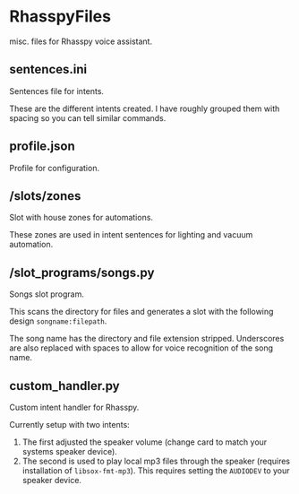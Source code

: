 # RhasspyFiles
misc. files for Rhasspy voice assistant.


## sentences.ini
Sentences file for intents.

These are the different intents created.  I have roughly grouped them with spacing so you can tell similar commands.

  
## profile.json
Profile for configuration.


## /slots/zones
Slot with house zones for automations.

These zones are used in intent sentences for lighting and vacuum automation.


## /slot_programs/songs.py
Songs slot program.

This scans the directory for files and generates a slot with the following design `songname:filepath`.

The song name has the directory and file extension stripped.  Underscores are also replaced with spaces to allow for voice recognition of the song name.


## custom_handler.py
Custom intent handler for Rhasspy.

Currently setup with two intents:
  1) The first adjusted the speaker volume (change card to match your systems speaker device).
  2) The second is used to play local mp3 files through the speaker (requires installation of `libsox-fmt-mp3`).  This requires setting the `AUDIODEV` to your speaker device.
